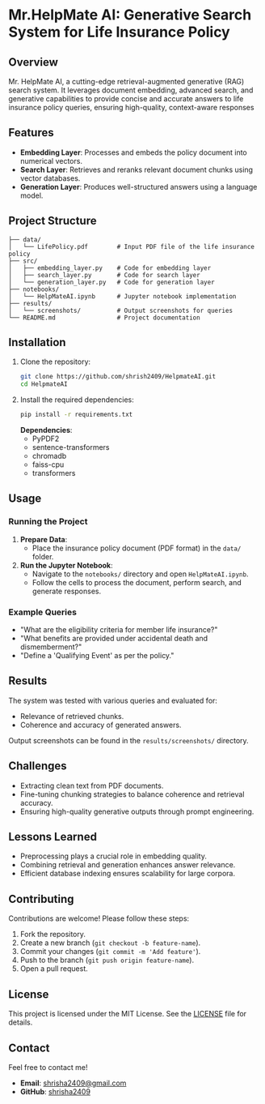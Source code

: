 # Mr.HelpMate AI: Generative Search System for Life Insurance Policy

## Overview
Mr. HelpMate AI, a cutting-edge retrieval-augmented generative (RAG) search system. It leverages document embedding, advanced search, and generative capabilities to provide concise and accurate answers to life insurance policy queries, ensuring high-quality, context-aware responses

## Features
- **Embedding Layer**: Processes and embeds the policy document into numerical vectors.
- **Search Layer**: Retrieves and reranks relevant document chunks using vector databases.
- **Generation Layer**: Produces well-structured answers using a language model.

## Project Structure
```
├── data/
│   └── LifePolicy.pdf        # Input PDF file of the life insurance policy
├── src/
│   ├── embedding_layer.py    # Code for embedding layer
│   ├── search_layer.py       # Code for search layer
│   └── generation_layer.py   # Code for generation layer
├── notebooks/
│   └── HelpMateAI.ipynb      # Jupyter notebook implementation
├── results/
│   └── screenshots/          # Output screenshots for queries
└── README.md                 # Project documentation
```

## Installation
1. Clone the repository:
   ```bash
   git clone https://github.com/shrish2409/HelpmateAI.git
   cd HelpmateAI
   ```
2. Install the required dependencies:
   ```bash
   pip install -r requirements.txt
   ```
   **Dependencies**:
   - PyPDF2
   - sentence-transformers
   - chromadb
   - faiss-cpu
   - transformers

## Usage
### Running the Project
1. **Prepare Data**:
   - Place the insurance policy document (PDF format) in the `data/` folder.
2. **Run the Jupyter Notebook**:
   - Navigate to the `notebooks/` directory and open `HelpMateAI.ipynb`.
   - Follow the cells to process the document, perform search, and generate responses.

### Example Queries
- "What are the eligibility criteria for member life insurance?"
- "What benefits are provided under accidental death and dismemberment?"
- "Define a 'Qualifying Event' as per the policy."

## Results
The system was tested with various queries and evaluated for:
- Relevance of retrieved chunks.
- Coherence and accuracy of generated answers.

Output screenshots can be found in the `results/screenshots/` directory.

## Challenges
- Extracting clean text from PDF documents.
- Fine-tuning chunking strategies to balance coherence and retrieval accuracy.
- Ensuring high-quality generative outputs through prompt engineering.

## Lessons Learned
- Preprocessing plays a crucial role in embedding quality.
- Combining retrieval and generation enhances answer relevance.
- Efficient database indexing ensures scalability for large corpora.

## Contributing
Contributions are welcome! Please follow these steps:
1. Fork the repository.
2. Create a new branch (`git checkout -b feature-name`).
3. Commit your changes (`git commit -m 'Add feature'`).
4. Push to the branch (`git push origin feature-name`).
5. Open a pull request.

## License
This project is licensed under the MIT License. See the [LICENSE](LICENSE) file for details.

## Contact
Feel free to contact me!
- **Email**: shrisha2409@gmail.com
- **GitHub**: [shrisha2409](https://github.com/shrisha2409)
